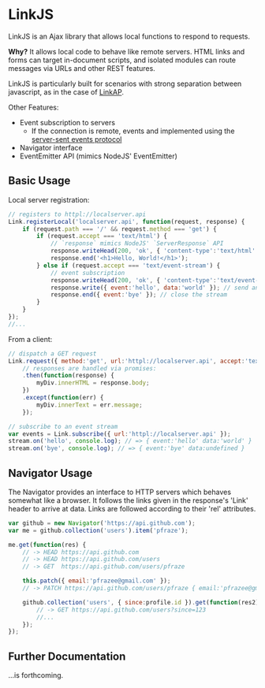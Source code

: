 # LinkJS

LinkJS is an Ajax library that allows local functions to respond to requests.

**Why?** It allows local code to behave like remote servers. HTML links and forms can target in-document scripts, and isolated modules can route messages via URLs and other REST features.

LinkJS is particularly built for scenarios with strong separation between javascript, as in the case of [LinkAP](https://github.com/pfraze/link-ap).

Other Features:

 - Event subscription to servers
   - If the connection is remote, events and implemented using the [server-sent events protocol](https://developer.mozilla.org/en-US/docs/Server-sent_events/Using_server-sent_events)
 - Navigator interface
 - EventEmitter API (mimics NodeJS' EventEmitter)

## Basic Usage

Local server registration:

```javascript
// registers to httpl://localserver.api
Link.registerLocal('localserver.api', function(request, response) {
	if (request.path === '/' && request.method === 'get') {
		if (request.accept === 'text/html') {
			// `response` mimics NodeJS' `ServerResponse` API
			response.writeHead(200, 'ok', { 'content-type':'text/html' });
			response.end('<h1>Hello, World!</h1>');
		} else if (request.accept === 'text/event-stream') {
			// event subscription
			response.writeHead(200, 'ok', { 'content-type':'text/event-stream' });
			response.write({ event:'hello', data:'world' }); // send an event
			response.end({ event:'bye' }); // close the stream
		}
	}
});
//...
```

From a client:

```javascript
// dispatch a GET request
Link.request({ method:'get', url:'httpl://localserver.api', accept:'text/html' })
	// responses are handled via promises:
	.then(function(response) {
		myDiv.innerHTML = response.body;
	})
	.except(function(err) {
		myDiv.innerText = err.message;
	});

// subscribe to an event stream
var events = Link.subscribe({ url:'httpl://localserver.api' });
stream.on('hello', console.log); // => { event:'hello' data:'world' }
stream.on('bye', console.log); // => { event:'bye' data:undefined }
```

## Navigator Usage

The Navigator provides an interface to HTTP servers which behaves somewhat like a browser. It follows the links given in the response's 'Link' header to arrive at data. Links are followed according to their 'rel' attributes. 

```javascript
var github = new Navigator('https://api.github.com');
var me = github.collection('users').item('pfraze');

me.get(function(res) {
	// -> HEAD https://api.github.com
	// -> HEAD https://api.github.com/users
	// -> GET  https://api.github.com/users/pfraze

	this.patch({ email:'pfrazee@gmail.com' });
	// -> PATCH https://api.github.com/users/pfraze { email:'pfrazee@gmail.com' }

	github.collection('users', { since:profile.id }).get(function(res2) {
		// -> GET https://api.github.com/users?since=123
		//...
	});
});
```

## Further Documentation

...is forthcoming.